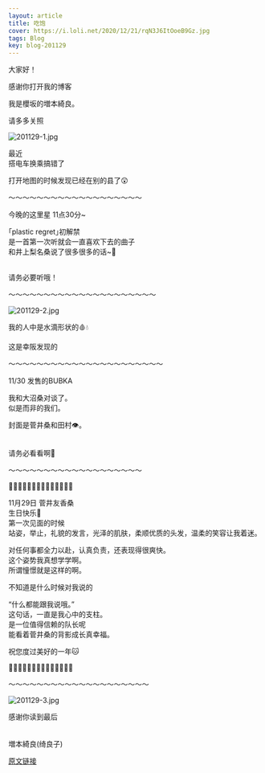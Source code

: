 ```yaml
---
layout: article
title: 吃饱
cover: https://i.loli.net/2020/12/21/rqN3J6ItOoeB9Gz.jpg
tags: Blog
key: blog-201129
---
```

大家好！

感谢你打开我的博客

我是櫻坂的増本綺良。

请多多关照

![201129-1.jpg](https://i.loli.net/2020/12/21/rqN3J6ItOoeB9Gz.jpg)


最近<br/>
搭电车换乘搞错了


打开地图的时候发现已经在别的县了😲
<!--more-->

〜〜〜〜〜〜〜〜〜〜〜〜〜〜〜〜〜〜〜

今晚的这里星 11点30分~

｢plastic regret｣初解禁<br/>
是一首第一次听就会一直喜欢下去的曲子<br/>
和井上梨名桑说了很多很多的话~🐙

<br/>
请务必要听哦！

〜〜〜〜〜〜〜〜〜〜〜〜〜〜〜〜〜〜〜〜〜

![201129-2.jpg](https://i.loli.net/2020/12/21/FKBcmOt7PyRiAso.jpg)

我的人中是水滴形状的🩸💧

这是幸阪发现的


〜〜〜〜〜〜〜〜〜〜〜〜〜〜〜〜〜〜〜〜〜〜

11/30 发售的BUBKA

我和大沼桑对谈了。<br/>
似是而非的我们。


封面是菅井桑和田村👁。
<br/><br/>

请务必看看啊📕


〜〜〜〜〜〜〜〜〜〜〜〜〜〜〜〜〜〜〜

🐎🐎🐎🐎🐎🐎🐎🐎🐎🐎🐎🐎🐎🐎

11月29日 菅井友香桑<br/>
生日快乐🎂<br/>
第一次见面的时候<br/>
站姿，举止，礼貌的发言，光泽的肌肤，柔顺优质的头发，温柔的笑容让我着迷。


对任何事都全力以赴，认真负责，还表现得很爽快。<br/>
这个姿势我真想学学啊。<br/>
所谓憧憬就是这样的啊。<br/>

不知道是什么时候对我说的

“什么都能跟我说哦。”<br/>
这句话，一直是我心中的支柱。<br/>
是一位值得信赖的队长呢<br/>
能看着菅井桑的背影成长真幸福。

祝您度过美好的一年🐱

🐎🐎🐎🐎🐎🐎🐎🐎🐎🐎🐎🐎🐎🐎

〜〜〜〜〜〜〜〜〜〜〜〜〜〜〜〜〜〜〜〜

![201129-3.jpg](https://i.loli.net/2020/12/21/MjNtwyB2ZCFYJ6o.jpg)

感谢你读到最后
<br/><br/><br/>
増本綺良(绮良子)

[原文链接](https://sakurazaka46.com/s/s46/diary/detail/36717?cd=blog)
